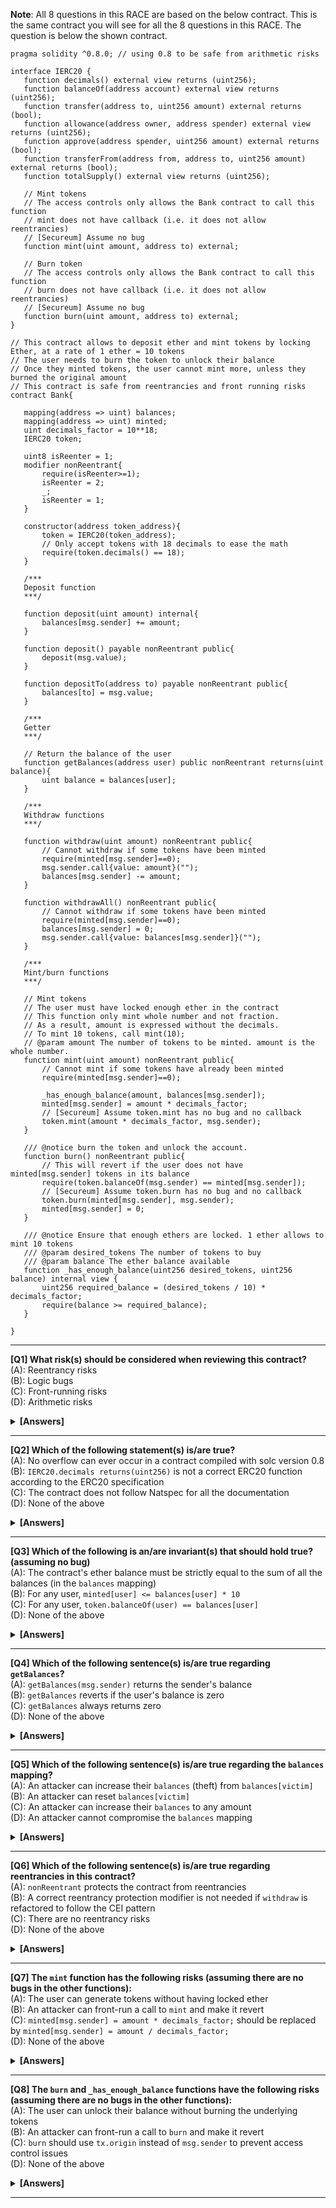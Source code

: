 **Note**: All 8 questions in this RACE are based on the below contract. This is the same contract you will see for all the 8 questions in this RACE. The question is below the shown contract.
```solidity
pragma solidity ^0.8.0; // using 0.8 to be safe from arithmetic risks

interface IERC20 {
   function decimals() external view returns (uint256);
   function balanceOf(address account) external view returns (uint256);
   function transfer(address to, uint256 amount) external returns (bool);
   function allowance(address owner, address spender) external view returns (uint256);
   function approve(address spender, uint256 amount) external returns (bool);
   function transferFrom(address from, address to, uint256 amount) external returns (bool);
   function totalSupply() external view returns (uint256);

   // Mint tokens
   // The access controls only allows the Bank contract to call this function
   // mint does not have callback (i.e. it does not allow reentrancies)
   // [Secureum] Assume no bug
   function mint(uint amount, address to) external;

   // Burn token
   // The access controls only allows the Bank contract to call this function
   // burn does not have callback (i.e. it does not allow reentrancies)
   // [Secureum] Assume no bug
   function burn(uint amount, address to) external;
}

// This contract allows to deposit ether and mint tokens by locking Ether, at a rate of 1 ether = 10 tokens
// The user needs to burn the token to unlock their balance
// Once they minted tokens, the user cannot mint more, unless they burned the original amount
// This contract is safe from reentrancies and front running risks
contract Bank{

   mapping(address => uint) balances;
   mapping(address => uint) minted;
   uint decimals_factor = 10**18;
   IERC20 token;

   uint8 isReenter = 1;
   modifier nonReentrant{
       require(isReenter>=1);
       isReenter = 2;
       _;
       isReenter = 1;
   }

   constructor(address token_address){
       token = IERC20(token_address);
       // Only accept tokens with 18 decimals to ease the math
       require(token.decimals() == 18);
   }

   /***
   Deposit function
   ***/

   function deposit(uint amount) internal{
       balances[msg.sender] += amount;
   }

   function deposit() payable nonReentrant public{
       deposit(msg.value);
   }

   function depositTo(address to) payable nonReentrant public{
       balances[to] = msg.value;
   }

   /***
   Getter
   ***/

   // Return the balance of the user
   function getBalances(address user) public nonReentrant returns(uint balance){
       uint balance = balances[user];
   }

   /***
   Withdraw functions
   ***/

   function withdraw(uint amount) nonReentrant public{
       // Cannot withdraw if some tokens have been minted
       require(minted[msg.sender]==0);
       msg.sender.call{value: amount}("");
       balances[msg.sender] -= amount;
   }

   function withdrawAll() nonReentrant public{
       // Cannot withdraw if some tokens have been minted
       require(minted[msg.sender]==0);
       balances[msg.sender] = 0;
       msg.sender.call{value: balances[msg.sender]}("");
   }

   /***
   Mint/burn functions
   ***/

   // Mint tokens
   // The user must have locked enough ether in the contract
   // This function only mint whole number and not fraction.
   // As a result, amount is expressed without the decimals.
   // To mint 10 tokens, call mint(10);
   // @param amount The number of tokens to be minted. amount is the whole number.
   function mint(uint amount) nonReentrant public{
       // Cannot mint if some tokens have already been minted
       require(minted[msg.sender]==0);

       _has_enough_balance(amount, balances[msg.sender]);
       minted[msg.sender] = amount * decimals_factor;
       // [Secureum] Assume token.mint has no bug and no callback
       token.mint(amount * decimals_factor, msg.sender);
   }

   /// @notice burn the token and unlock the account.
   function burn() nonReentrant public{
       // This will revert if the user does not have minted[msg.sender] tokens in its balance
       require(token.balanceOf(msg.sender) == minted[msg.sender]);
       // [Secureum] Assume token.burn has no bug and no callback
       token.burn(minted[msg.sender], msg.sender);
       minted[msg.sender] = 0;
   }

   /// @notice Ensure that enough ethers are locked. 1 ether allows to mint 10 tokens
   /// @param desired_tokens The number of tokens to buy
   /// @param balance The ether balance available
   function _has_enough_balance(uint256 desired_tokens, uint256 balance) internal view {
       uint256 required_balance = (desired_tokens / 10) * decimals_factor;
       require(balance >= required_balance);
   }

}
```
---
**[Q1] What risk(s) should be considered when reviewing this contract?** \
(A): Reentrancy risks \
(B): Logic bugs \
(C): Front-running risks \
(D): Arithmetic risks 

<details><summary><b>[Answers]</b></summary><b>
A, B, C, D
</b></details>

---
**[Q2] Which of the following statement(s) is/are true?** \
(A): No overflow can ever occur in a contract compiled with solc version 0.8 \
(B): `IERC20.decimals returns(uint256)` is not a correct ERC20 function according to the ERC20 specification \
(C): The contract does not follow Natspec for all the documentation \
(D): None of the above 

<details><summary><b>[Answers]</b></summary><b>
B, C
</b></details>

---
**[Q3] Which of the following is an/are invariant(s) that should hold true? (assuming no bug)** \
(A): The contract's ether balance must be strictly equal to the sum of all the balances (in the `balances` mapping) \
(B): For any user, `minted[user] <= balances[user] * 10` \
(C): For any user, `token.balanceOf(user) == balances[user]` \
(D): None of the above

<details><summary><b>[Answers]</b></summary><b>
B
</b></details>

---
**[Q4] Which of the following sentence(s) is/are true regarding `getBalances`?** \
(A): `getBalances(msg.sender)` returns the sender's balance \
(B): `getBalances` reverts if the user's balance is zero \
(C): `getBalances` always returns zero \
(D): None of the above

<details><summary><b>[Answers]</b></summary><b>
C
</b></details>

---
**[Q5] Which of the following sentence(s) is/are true regarding the `balances` mapping?** \
(A): An attacker can increase their `balances` (theft) from `balances[victim]` \
(B): An attacker can reset `balances[victim]` \
(C): An attacker can increase their `balances` to any amount \
(D): An attacker cannot compromise the `balances` mapping

<details><summary><b>[Answers]</b></summary><b>
B
</b></details>

---
**[Q6] Which of the following sentence(s) is/are true regarding reentrancies in this contract?** \
(A): `nonReentrant` protects the contract from reentrancies \
(B): A correct reentrancy protection modifier is not needed if `withdraw` is refactored to follow the CEI pattern \
(C): There are no reentrancy risks \
(D): None of the above

<details><summary><b>[Answers]</b></summary><b>
B
</b></details>

---
**[Q7] The `mint` function has the following risks (assuming there are no bugs in the other functions):** \
(A): The user can generate tokens without having locked ether \
(B): An attacker can front-run a call to `mint` and make it revert \
(C): `minted[msg.sender] = amount * decimals_factor;` should be replaced by `minted[msg.sender] = amount / decimals_factor;` \
(D): None of the above

<details><summary><b>[Answers]</b></summary><b>
A
</b></details>

---
**[Q8] The `burn` and `_has_enough_balance` functions have the following risks (assuming there are no bugs in the other functions):** \
(A): The user can unlock their balance without burning the underlying tokens \
(B): An attacker can front-run a call to `burn` and make it revert \
(C): `burn` should use `tx.origin` instead of `msg.sender` to prevent access control issues \
(D): None of the above

<details><summary><b>[Answers]</b></summary><b>
B
</b></details>

---
